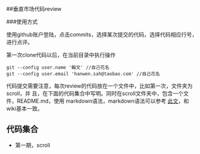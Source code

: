 ##垂直市场代码review

###使用方式

使用github账户登陆，点击commits，选择某次提交的代码，选择代码相应行号，进行点评。

第一次clone代码以后，在当前目录中执行操作

```
git --config user.name '翰文' //自己花名
git --config user.email 'hanwen.sah@taobao.com' //自己花名
```

代码提交需要注意，每次review的代码放在一个文件中，比如第一次，文件夹为scroll，并
且，在下面的代码集合中写明。同时在scroll文件夹中，包含一个文件，README.md，使用
markdown语法，markdown语法可以参考
[此文](http://ued.taobao.com/blog/2012/07/03/getting-started-with-markdown/)，和wiki基本一致。

## 代码集合

- 第一期，scroll
